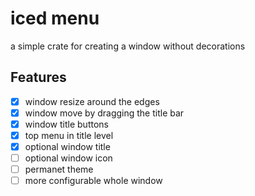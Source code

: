 # iced menu

a simple crate for creating a window without decorations

## Features
- [x] window resize around the edges
- [x] window move by dragging the title bar
- [x] window title buttons
- [x] top menu in title level
- [x] optional window title
- [ ] optional window icon
- [ ] permanet theme 
- [ ] more configurable whole window
